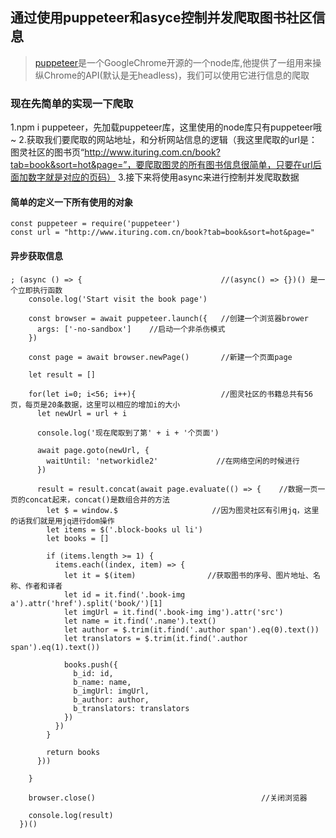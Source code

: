 ## 通过使用puppeteer和asyce控制并发爬取图书社区信息

> [puppeteer](https://github.com/GoogleChrome/puppeteer)是一个GoogleChrome开源的一个node库,他提供了一组用来操纵Chrome的API(默认是无headless)，我们可以使用它进行信息的爬取

### 现在先简单的实现一下爬取
1.npm i puppeteer，先加载puppeteer库，这里使用的node库只有puppeteer哦~
2.获取我们要爬取的网站地址，和分析网站信息的逻辑（我这里爬取的url是：图灵社区的图书页“http://www.ituring.com.cn/book?tab=book&sort=hot&page=”，要爬取图灵的所有图书信息很简单，只要在url后面加数字就是对应的页码）
3.接下来将使用async来进行控制并发爬取数据

#### 简单的定义一下所有使用的对象
```
const puppeteer = require('puppeteer')
const url = "http://www.ituring.com.cn/book?tab=book&sort=hot&page="
```

#### 异步获取信息
```
; (async () => {                               //(async() => {})() 是一个立即执行函数
    console.log('Start visit the book page')   

    const browser = await puppeteer.launch({   //创建一个浏览器brower
      args: ['-no-sandbox']    //启动一个非杀伤模式
    })

    const page = await browser.newPage()       //新建一个页面page

    let result = []

    for(let i=0; i<56; i++){                   //图灵社区的书籍总共有56页，每页是20条数据，这里可以相应的增加i的大小
      let newUrl = url + i

      console.log('现在爬取到了第' + i + '个页面')

      await page.goto(newUrl, {              
        waitUntil: 'networkidle2'             //在网络空闲的时候进行
      })

      result = result.concat(await page.evaluate(() => {    //数据一页一页的concat起来，concat()是数组合并的方法
        let $ = window.$                     //因为图灵社区有引用jq，这里的话我们就是用jq进行dom操作
        let items = $('.block-books ul li')
        let books = []
  
        if (items.length >= 1) {
          items.each((index, item) => {
            let it = $(item)                //获取图书的序号、图片地址、名称、作者和译者
            let id = it.find('.book-img a').attr('href').split('book/')[1]
            let imgUrl = it.find('.book-img img').attr('src')
            let name = it.find('.name').text()
            let author = $.trim(it.find('.author span').eq(0).text())
            let translators = $.trim(it.find('.author span').eq(1).text())
  
            books.push({
              b_id: id,
              b_name: name,
              b_imgUrl: imgUrl,
              b_author: author,
              b_translators: translators
            })
          })
        }
  
        return books
      }))

    }

    browser.close()                                     //关闭浏览器

    console.log(result)
  })()
```
